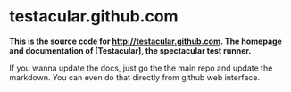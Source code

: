 # testacular.github.com

**This is the source code for http://testacular.github.com. The homepage and documentation of
[Testacular], the spectacular test runner.**

If you wanna update the docs, just go the the main repo and update the markdown. You can even do that directly from github web interface.
